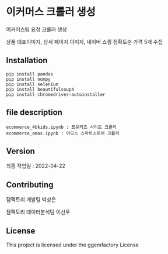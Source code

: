 # 이커머스 크롤러 생성

이커머스팀 요청 크롤러 생성

상품 대표이미지, 상세 페이지 이미지, 네이버 쇼핑 정확도순 가격 5개 수집

## Installation

```
pip install pandas
pip install numpy
pip install selenium 
pip install beautifulsoup4
pip install chromedriver-autoinstaller
```

    
## file description

```
ecommerce_4Ukids.ipynb : 포유키즈 사이트 크롤러
ecommerce_amos.ipynb : 아모스 스마트스토어 크롤러
```


## Version
최종 작업일 : 2022-04-22

## Contributing

잼팩토리 개발팀 박상은

잼팩토리 데이터분석팀 이선우

## License

This project is licensed under the ggemfactory License 
